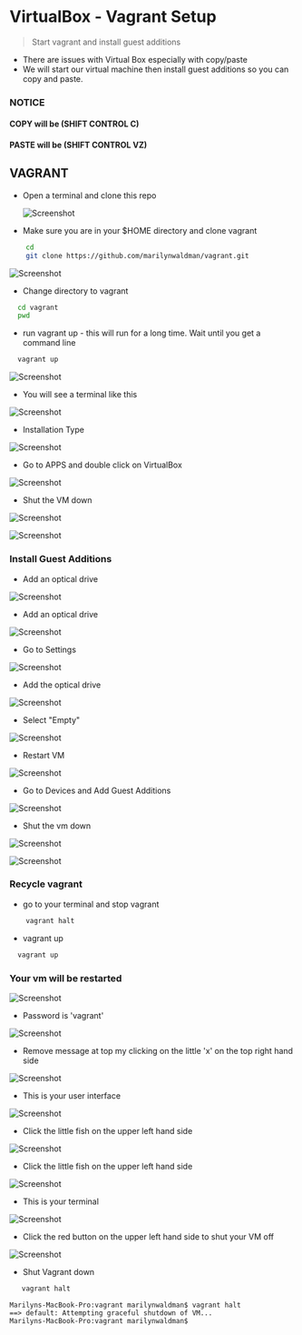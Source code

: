# VirtualBox - Vagrant Setup
> Start vagrant and install guest additions

  - There are issues with Virtual Box especially with copy/paste
  - We will start our virtual machine then install guest additions so you can
    copy and paste.
    
 
###  NOTICE 
#### COPY will be (SHIFT CONTROL C)
#### PASTE will be (SHIFT CONTROL VZ)

## VAGRANT

  - Open a terminal and clone this repo
  
      ![Screenshot](images/openaterminal.png) 
      
  - Make sure you are in your $HOME directory and clone vagrant
  
```bash
    cd
    git clone https://github.com/marilynwaldman/vagrant.git
```  
   
   ![Screenshot](images/cdtovagrant.png)      
  
  - Change directory to vagrant
  ```bash
    cd vagrant
    pwd
  ```
  
  - run vagrant up - this will run for a long time.  Wait until you get a 
  command line
  ```bash
    vagrant up
  ```
  
   ![Screenshot](images/vagrantup.png) 
  
  - You will see a terminal like this
    
   ![Screenshot](images/seeterminal.png) 
  
  - Installation Type
      
   ![Screenshot](images/installtype.png) 
    
  - Go to APPS and double click on VirtualBox
        
   ![Screenshot](images/gotoapps.png) 
       
  - Shut the VM down
          
   ![Screenshot](images/close.png) 
   
   ![Screenshot](images/poweroff.png) 
   
            
  
### Install Guest Additions

  - Add an optical drive
  
  ![Screenshot](images/gotosettings.png) 
  
  - Add an optical drive
    
  ![Screenshot](images/gotosettings.png) 
  
  - Go to Settings
      
  ![Screenshot](images/selectAdvanced.png) 
      
  - Add the optical drive
        
  ![Screenshot](images/addanopticldrive.png) 
  
  - Select "Empty"
          
  ![Screenshot](images/selectempty.png) 
  
  - Restart VM
           
  ![Screenshot](images/restartvm.png) 
   
  - Go to Devices and Add Guest Additions
              
  ![Screenshot](images/devicesaddguest.png)  
  
  - Shut the vm down
                
  ![Screenshot](images/close.png) 
     
  ![Screenshot](images/poweroff.png) 
  
### Recycle vagrant  
  
  - go to your terminal and stop vagrant
  
```bash
    vagrant halt
```  
  - vagrant up
  
 ```bash
   vagrant up
 ```    
 
### Your vm will be restarted

   ![Screenshot](images/screenwithcarrot.png) 
   
   - Password is 'vagrant'
   
   ![Screenshot](images/uservagrant.png)
   
   
   - Remove message at top my clicking on the little 'x' on the top right hand side
      
   ![Screenshot](images/littlexrightside.png)   
   
   - This is your user interface
   
   ![Screenshot](images/userinterface.png)   
   
   - Click the little fish on the upper left hand side
      
   ![Screenshot](images/littlebluefishe.png)  
   
   - Click the little fish on the upper left hand side
         
   ![Screenshot](images/littlebluefish.png) 
   
   - This is your terminal
            
   ![Screenshot](images/yourterminal.png) 
   
   - Click the red button on the upper left hand side to shut your VM off
   
   ![Screenshot](images/powervmoff.png)  
   
   - Shut Vagrant down
```bash
   vagrant halt
```   

````aidl
Marilyns-MacBook-Pro:vagrant marilynwaldman$ vagrant halt
==> default: Attempting graceful shutdown of VM...
Marilyns-MacBook-Pro:vagrant marilynwaldman$ 

````
   
      
     
   
   


              
    
     